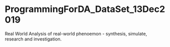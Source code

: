 # ProgrammingForDA_DataSet_13Dec2019
Real World Analysis of real-world phenoemon - synthesis, simulate, research and investigation.
